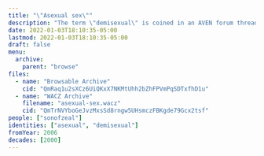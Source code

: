 ```yaml
---
title: "\"Asexual sex\""
description: "The term \"demisexual\" is coined in an AVEN forum thread"
date: 2022-01-03T18:10:35-05:00
lastmod: 2022-01-03T18:10:35-05:00
draft: false
menu:
  archive:
    parent: "browse"
files:
  - name: "Browsable Archive"
    cid: "QmRaq1u2sXCz6UiQKxX7NKMtUhh2bZhFPVmPqSDTxfhD1u"
  - name: "WACZ Archive"
    filename: "asexual-sex.wacz"
    cid: "QmTrNVYboGeJvzMxsSd8rngw5UHsmczFBKgde79Gcx2tsf"
people: ["sonofzeal"]
identities: ["asexual", "demisexual"]
fromYear: 2006
decades: [2000]
---
```

